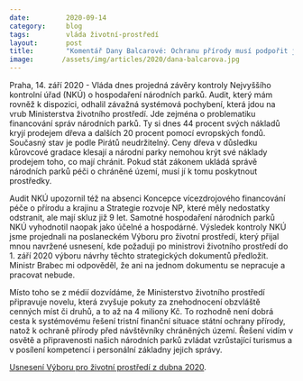 ```yaml
---
date:         2020-09-14
category:     blog
tags:         vláda životní-prostředí
layout:       post
title:        "Komentář Dany Balcarové: Ochranu přírody musí podpořit jasně stanovené financování "
image:       /assets/img/articles/2020/dana-balcarova.jpg
---
```


 

Praha, 14. září 2020 - Vláda dnes projedná závěry kontroly Nejvyššího kontrolní úřad (NKÚ) o hospodaření národních parků. Audit, který mám rovněž k dispozici, odhalil závažná systémová pochybení, která jdou na vrub Ministerstva životního prostředí. Jde zejména o problematiku financování správ národních parků. Ty si dnes 44 procent svých nákladů kryjí prodejem dřeva a dalších 20 procent pomocí evropských fondů. Současný stav je podle Pirátů neudržitelný. Ceny dřeva v důsledku kůrovcové gradace klesají a národní parky nemohou krýt své náklady prodejem toho, co mají chránit. Pokud stát zákonem ukládá správě národních parků péči o chráněné území, musí jí k tomu poskytnout prostředky. 

 

Audit NKÚ upozornil též na absenci Koncepce vícezdrojového financování péče o přírodu a krajinu a Strategie rozvoje NP, které měly nedostatky odstranit, ale mají skluz již 9 let. Samotné hospodaření národních parků NKÚ vyhodnotil naopak jako účelné a hospodárné. Výsledek kontroly NKÚ jsme projednali na poslaneckém Výboru pro životní prostředí, který přijal mnou navržené usnesení, kde požaduji po ministrovi životního prostředí do 1. září 2020 výboru návrhy těchto strategických dokumentů předložit. Ministr Brabec mi odpověděl, že ani na jednom dokumentu se nepracuje a pracovat nebude. 

 

Místo toho se z médií dozvídáme, že Ministerstvo životního prostředí připravuje novelu, která zvyšuje pokuty za znehodnocení obzvláště cenných míst či druhů, a to až na 4 miliony Kč. To rozhodně není dobrá cesta k systémovému řešení tristní finanční situace státní ochrany přírody, natož k ochraně přírody před návštěvníky chráněných území. Řešení vidím v osvětě a připravenosti našich národních parků zvládat vzrůstající turismus a v posílení kompetencí i personální základny jejich správy.

 

[Usnesení Výboru pro životní prostředí z dubna 2020](https://pirati.cz/assets/pdf/117-kontrolní-závěr-z-kontrolní-akce-NKÚ-18_23.pdf).
